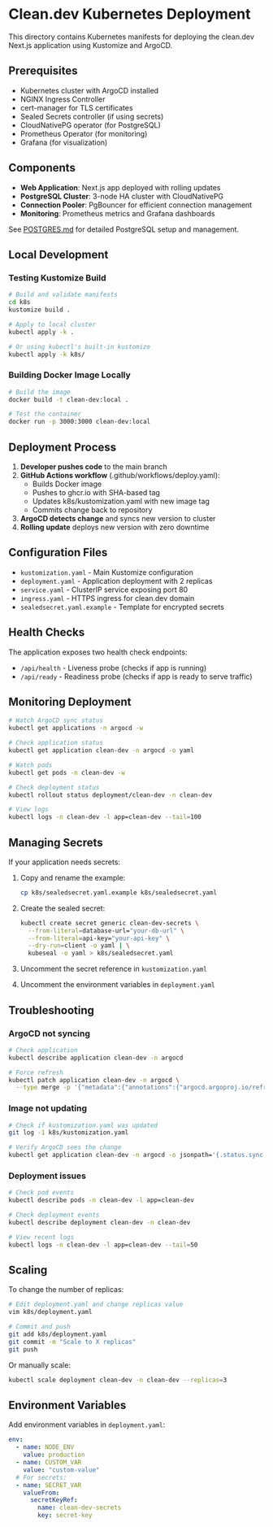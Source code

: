 # Clean.dev Kubernetes Deployment

This directory contains Kubernetes manifests for deploying the clean.dev Next.js
application using Kustomize and ArgoCD.

## Prerequisites

- Kubernetes cluster with ArgoCD installed
- NGINX Ingress Controller
- cert-manager for TLS certificates
- Sealed Secrets controller (if using secrets)
- CloudNativePG operator (for PostgreSQL)
- Prometheus Operator (for monitoring)
- Grafana (for visualization)

## Components

- **Web Application**: Next.js app deployed with rolling updates
- **PostgreSQL Cluster**: 3-node HA cluster with CloudNativePG
- **Connection Pooler**: PgBouncer for efficient connection management
- **Monitoring**: Prometheus metrics and Grafana dashboards

See [POSTGRES.md](./POSTGRES.md) for detailed PostgreSQL setup and management.

## Local Development

### Testing Kustomize Build

```bash
# Build and validate manifests
cd k8s
kustomize build .

# Apply to local cluster
kubectl apply -k .

# Or using kubectl's built-in kustomize
kubectl apply -k k8s/
```

### Building Docker Image Locally

```bash
# Build the image
docker build -t clean-dev:local .

# Test the container
docker run -p 3000:3000 clean-dev:local
```

## Deployment Process

1. **Developer pushes code** to the main branch
2. **GitHub Actions workflow** (.github/workflows/deploy.yaml):
   - Builds Docker image
   - Pushes to ghcr.io with SHA-based tag
   - Updates k8s/kustomization.yaml with new image tag
   - Commits change back to repository
3. **ArgoCD detects change** and syncs new version to cluster
4. **Rolling update** deploys new version with zero downtime

## Configuration Files

- `kustomization.yaml` - Main Kustomize configuration
- `deployment.yaml` - Application deployment with 2 replicas
- `service.yaml` - ClusterIP service exposing port 80
- `ingress.yaml` - HTTPS ingress for clean.dev domain
- `sealedsecret.yaml.example` - Template for encrypted secrets

## Health Checks

The application exposes two health check endpoints:

- `/api/health` - Liveness probe (checks if app is running)
- `/api/ready` - Readiness probe (checks if app is ready to serve traffic)

## Monitoring Deployment

```bash
# Watch ArgoCD sync status
kubectl get applications -n argocd -w

# Check application status
kubectl get application clean-dev -n argocd -o yaml

# Watch pods
kubectl get pods -n clean-dev -w

# Check deployment status
kubectl rollout status deployment/clean-dev -n clean-dev

# View logs
kubectl logs -n clean-dev -l app=clean-dev --tail=100
```

## Managing Secrets

If your application needs secrets:

1. Copy and rename the example:
   ```bash
   cp k8s/sealedsecret.yaml.example k8s/sealedsecret.yaml
   ```

2. Create the sealed secret:
   ```bash
   kubectl create secret generic clean-dev-secrets \
     --from-literal=database-url="your-db-url" \
     --from-literal=api-key="your-api-key" \
     --dry-run=client -o yaml | \
     kubeseal -o yaml > k8s/sealedsecret.yaml
   ```

3. Uncomment the secret reference in `kustomization.yaml`

4. Uncomment the environment variables in `deployment.yaml`

## Troubleshooting

### ArgoCD not syncing

```bash
# Check application
kubectl describe application clean-dev -n argocd

# Force refresh
kubectl patch application clean-dev -n argocd \
  --type merge -p '{"metadata":{"annotations":{"argocd.argoproj.io/refresh":"hard"}}}'
```

### Image not updating

```bash
# Check if kustomization.yaml was updated
git log -1 k8s/kustomization.yaml

# Verify ArgoCD sees the change
kubectl get application clean-dev -n argocd -o jsonpath='{.status.sync.revision}'
```

### Deployment issues

```bash
# Check pod events
kubectl describe pods -n clean-dev -l app=clean-dev

# Check deployment events
kubectl describe deployment clean-dev -n clean-dev

# View recent logs
kubectl logs -n clean-dev -l app=clean-dev --tail=50
```

## Scaling

To change the number of replicas:

```bash
# Edit deployment.yaml and change replicas value
vim k8s/deployment.yaml

# Commit and push
git add k8s/deployment.yaml
git commit -m "Scale to X replicas"
git push
```

Or manually scale:

```bash
kubectl scale deployment clean-dev -n clean-dev --replicas=3
```

## Environment Variables

Add environment variables in `deployment.yaml`:

```yaml
env:
  - name: NODE_ENV
    value: production
  - name: CUSTOM_VAR
    value: "custom-value"
  # For secrets:
  - name: SECRET_VAR
    valueFrom:
      secretKeyRef:
        name: clean-dev-secrets
        key: secret-key
```

